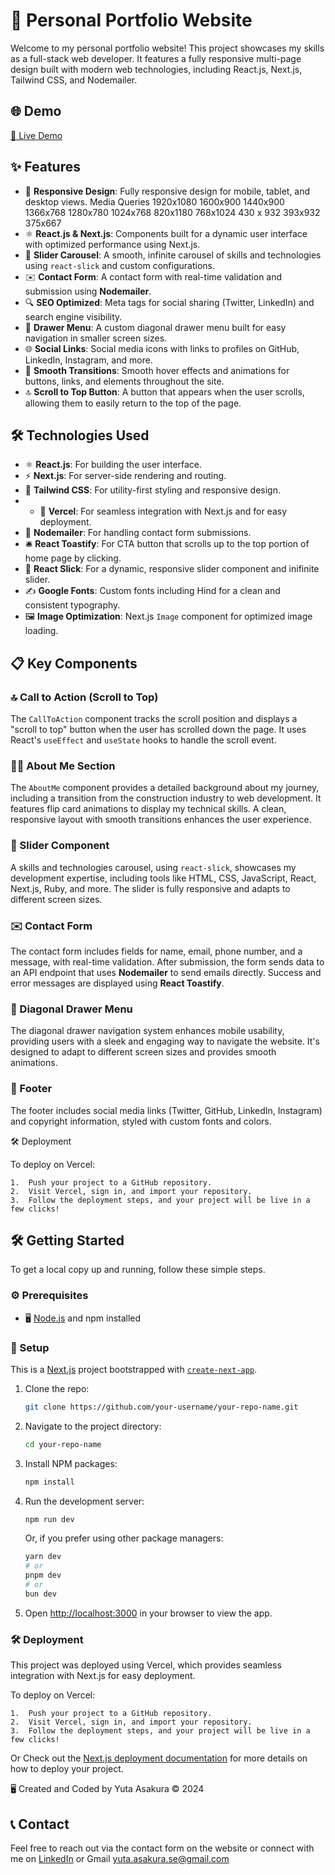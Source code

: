 # 🎨 Personal Portfolio Website

Welcome to my personal portfolio website! This project showcases my skills as a full-stack web developer. It features a fully responsive multi-page design built with modern web technologies, including React.js, Next.js, Tailwind CSS, and Nodemailer.

## 🌐 Demo

[🚀 Live Demo](https://www.asakurayuta.dev/)

## ✨ Features

- 📱 **Responsive Design**: Fully responsive design for mobile, tablet, and desktop views.
Media Queries
1920x1080
1600x900
1440x900
1366x768
1280x780
1024x768
820x1180 
768x1024 
430 x 932 
393x932 
375x667 
- ⚛️ **React.js & Next.js**: Components built for a dynamic user interface with optimized performance using Next.js.
- 🎡 **Slider Carousel**: A smooth, infinite carousel of skills and technologies using `react-slick` and custom configurations.
- ✉️ **Contact Form**: A contact form with real-time validation and submission using **Nodemailer**.
- 🔍 **SEO Optimized**: Meta tags for social sharing (Twitter, LinkedIn) and search engine visibility.
- 📜 **Drawer Menu**: A custom diagonal drawer menu built for easy navigation in smaller screen sizes.
- 🌐 **Social Links**: Social media icons with links to profiles on GitHub, LinkedIn, Instagram, and more.
- 🎨 **Smooth Transitions**: Smooth hover effects and animations for buttons, links, and elements throughout the site.
- 🔝 **Scroll to Top Button**: A button that appears when the user scrolls, allowing them to easily return to the top of the page.

## 🛠️ Technologies Used

- ⚛️ **React.js**: For building the user interface.
- ⚡ **Next.js**: For server-side rendering and routing.
- 💨 **Tailwind CSS**: For utility-first styling and responsive design.
- - 🚀 **Vercel**: For seamless integration with Next.js and for easy deployment.
- 📧 **Nodemailer**: For handling contact form submissions.
- 🛎️ **React Toastify**: For CTA button that scrolls up to the top portion of home page by clicking.
- 🎡 **React Slick**: For a dynamic, responsive slider component and inifinite slider.
- ✍️ **Google Fonts**: Custom fonts including Hind for a clean and consistent typography.
- 🖼️ **Image Optimization**: Next.js `Image` component for optimized image loading.

## 📋 Key Components

### 🔝 Call to Action (Scroll to Top)

The `CallToAction` component tracks the scroll position and displays a "scroll to top" button when the user has scrolled down the page. It uses React's `useEffect` and `useState` hooks to handle the scroll event.

### 👨‍💻 About Me Section

The `AboutMe` component provides a detailed background about my journey, including a transition from the construction industry to web development. It features flip card animations to display my technical skills. A clean, responsive layout with smooth transitions enhances the user experience.

### 🎡 Slider Component

A skills and technologies carousel, using `react-slick`, showcases my development expertise, including tools like HTML, CSS, JavaScript, React, Next.js, Ruby, and more. The slider is fully responsive and adapts to different screen sizes.

### ✉️ Contact Form

The contact form includes fields for name, email, phone number, and a message, with real-time validation. After submission, the form sends data to an API endpoint that uses **Nodemailer** to send emails directly. Success and error messages are displayed using **React Toastify**.

### 📜 Diagonal Drawer Menu

The diagonal drawer navigation system enhances mobile usability, providing users with a sleek and engaging way to navigate the website. It's designed to adapt to different screen sizes and provides smooth animations.

### 🔗 Footer

The footer includes social media links (Twitter, GitHub, LinkedIn, Instagram) and copyright information, styled with custom fonts and colors.

🛠️ Deployment

To deploy on Vercel:

	1.	Push your project to a GitHub repository.
	2.	Visit Vercel, sign in, and import your repository.
	3.	Follow the deployment steps, and your project will be live in a few clicks!


## 🛠️ Getting Started

To get a local copy up and running, follow these simple steps.

### ⚙️ Prerequisites

- 🖥️ [Node.js](https://nodejs.org/) and npm installed

### 🚀 Setup

This is a [Next.js](https://nextjs.org/) project bootstrapped with [`create-next-app`](https://github.com/vercel/next.js/tree/canary/packages/create-next-app).

1. Clone the repo:
   ```bash
   git clone https://github.com/your-username/your-repo-name.git
   ```

2. Navigate to the project directory:
   ```bash
   cd your-repo-name
   ```

3. Install NPM packages:
   ```bash
   npm install
   ```

4. Run the development server:
   ```bash
   npm run dev
   ```

   Or, if you prefer using other package managers:
   ```bash
   yarn dev
   # or
   pnpm dev
   # or
   bun dev
   ```

5. Open [http://localhost:3000](http://localhost:3000) in your browser to view the app.

### 🛠️ Deployment

This project was deployed using Vercel, which provides seamless integration with Next.js for easy deployment.

To deploy on Vercel:

	1.	Push your project to a GitHub repository.
	2.	Visit Vercel, sign in, and import your repository.
	3.	Follow the deployment steps, and your project will be live in a few clicks!
 
Or Check out the [Next.js deployment documentation](https://nextjs.org/docs/deployment) for more details on how to deploy your project.

🖥️ Created and Coded by Yuta Asakura © 2024

## 📞 Contact

Feel free to reach out via the contact form on the website or connect with me on [LinkedIn](your-linkedin-profile-url) or Gmail yuta.asakura.se@gmail.com


